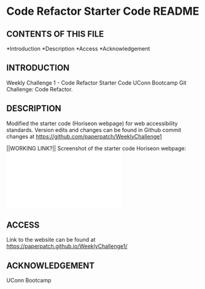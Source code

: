 # Code Refactor Starter Code README

CONTENTS OF THIS FILE
------------------------------

*Introduction
*Description
*Access
*Acknowledgement


INTRODUCTION
------------------------------

Weekly Challenge 1 - Code Refactor Starter Code
UConn Bootcamp Git Challenge: Code Refactor.


DESCRIPTION
------------------------------

Modified the starter code (Horiseon webpage) for web accessibility standards. Version edits and changes can be found in Github commit changes at https://github.com/paperpatch/WeeklyChallenge1

||WORKING LINK?|| Screenshot of the starter code Horiseon webpage: ![screenshot](./assets/images/screenshot.pdf "screenshot") 


ACCESS
------------------------------

Link to the website can be found at https://paperpatch.github.io/WeeklyChallenge1/


ACKNOWLEDGEMENT
------------------------------

UConn Bootcamp